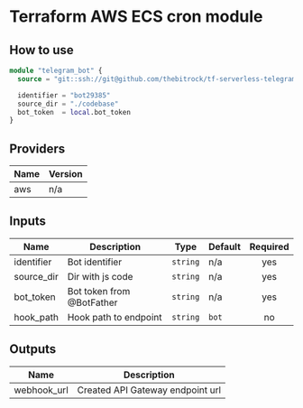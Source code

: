 # Terraform AWS ECS cron module
## How to use
```tf
module "telegram_bot" {
  source = "git::ssh://git@github.com/thebitrock/tf-serverless-telegram-bot.git"

  identifier = "bot29385"
  source_dir = "./codebase"
  bot_token  = local.bot_token
}
```


<!-- BEGINNING OF PRE-COMMIT-TERRAFORM DOCS HOOK -->
## Providers

| Name | Version |
|------|---------|
| aws | n/a |

## Inputs

| Name | Description | Type | Default | Required |
|------|-------------|------|---------|:-----:|
| identifier | Bot identifier | `string` | n/a | yes |
| source\_dir | Dir with js code | `string` | n/a | yes |
| bot\_token | Bot token from @BotFather | `string` | n/a | yes |
| hook\_path | Hook path to endpoint | `string` | `bot` | no |

## Outputs

| Name | Description |
|------|-------------|
| webhook\_url | Created API Gateway endpoint url |